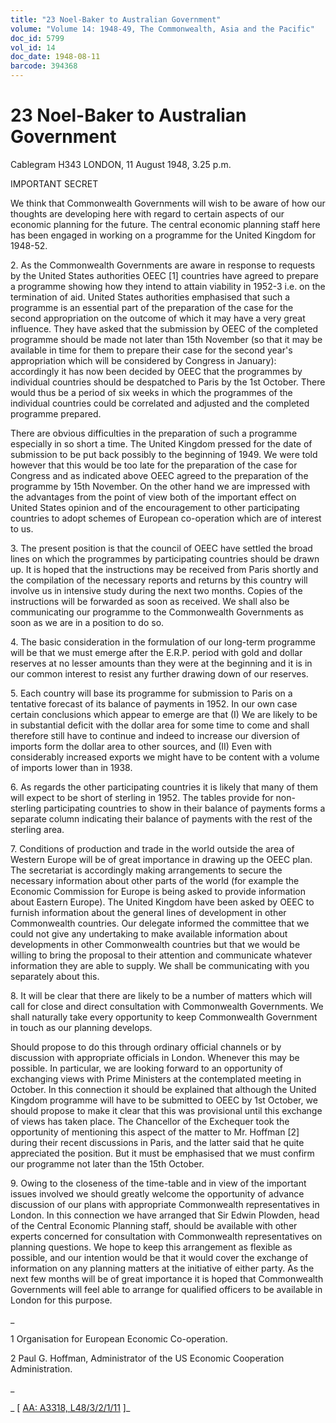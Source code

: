 ```yaml
---
title: "23 Noel-Baker to Australian Government"
volume: "Volume 14: 1948-49, The Commonwealth, Asia and the Pacific"
doc_id: 5799
vol_id: 14
doc_date: 1948-08-11
barcode: 394368
---
```


# 23 Noel-Baker to Australian Government

Cablegram H343 LONDON, 11 August 1948, 3.25 p.m.

IMPORTANT SECRET

We think that Commonwealth Governments will wish to be aware of how our thoughts are developing here with regard to certain aspects of our economic planning for the future. The central economic planning staff here has been engaged in working on a programme for the United Kingdom for 1948-52.

2\. As the Commonwealth Governments are aware in response to requests by the United States authorities OEEC [1] countries have agreed to prepare a programme showing how they intend to attain viability in 1952-3 i.e. on the termination of aid. United States authorities emphasised that such a programme is an essential part of the preparation of the case for the second appropriation on the outcome of which it may have a very great influence. They have asked that the submission by OEEC of the completed programme should be made not later than 15th November (so that it may be available in time for them to prepare their case for the second year's appropriation which will be considered by Congress in January): accordingly it has now been decided by OEEC that the programmes by individual countries should be despatched to Paris by the 1st October. There would thus be a period of six weeks in which the programmes of the individual countries could be correlated and adjusted and the completed programme prepared.

There are obvious difficulties in the preparation of such a programme especially in so short a time. The United Kingdom pressed for the date of submission to be put back possibly to the beginning of 1949. We were told however that this would be too late for the preparation of the case for Congress and as indicated above OEEC agreed to the preparation of the programme by 15th November. On the other hand we are impressed with the advantages from the point of view both of the important effect on United States opinion and of the encouragement to other participating countries to adopt schemes of European co-operation which are of interest to us.

3\. The present position is that the council of OEEC have settled the broad lines on which the programmes by participating countries should be drawn up. It is hoped that the instructions may be received from Paris shortly and the compilation of the necessary reports and returns by this country will involve us in intensive study during the next two months. Copies of the instructions will be forwarded as soon as received. We shall also be communicating our programme to the Commonwealth Governments as soon as we are in a position to do so.

4\. The basic consideration in the formulation of our long-term programme will be that we must emerge after the E.R.P. period with gold and dollar reserves at no lesser amounts than they were at the beginning and it is in our common interest to resist any further drawing down of our reserves.

5\. Each country will base its programme for submission to Paris on a tentative forecast of its balance of payments in 1952. In our own case certain conclusions which appear to emerge are that (I) We are likely to be in substantial deficit with the dollar area for some time to come and shall therefore still have to continue and indeed to increase our diversion of imports form the dollar area to other sources, and (II) Even with considerably increased exports we might have to be content with a volume of imports lower than in 1938.

6\. As regards the other participating countries it is likely that many of them will expect to be short of sterling in 1952. The tables provide for non-sterling participating countries to show in their balance of payments forms a separate column indicating their balance of payments with the rest of the sterling area.

7\. Conditions of production and trade in the world outside the area of Western Europe will be of great importance in drawing up the OEEC plan. The secretariat is accordingly making arrangements to secure the necessary information about other parts of the world (for example the Economic Commission for Europe is being asked to provide information about Eastern Europe). The United Kingdom have been asked by OEEC to furnish information about the general lines of development in other Commonwealth countries. Our delegate informed the committee that we could not give any undertaking to make available information about developments in other Commonwealth countries but that we would be willing to bring the proposal to their attention and communicate whatever information they are able to supply. We shall be communicating with you separately about this.

8\. It will be clear that there are likely to be a number of matters which will call for close and direct consultation with Commonwealth Governments. We shall naturally take every opportunity to keep Commonwealth Government in touch as our planning develops.

Should propose to do this through ordinary official channels or by discussion with appropriate officials in London. Whenever this may be possible. In particular, we are looking forward to an opportunity of exchanging views with Prime Ministers at the contemplated meeting in October. In this connection it should be explained that although the United Kingdom programme will have to be submitted to OEEC by 1st October, we should propose to make it clear that this was provisional until this exchange of views has taken place. The Chancellor of the Exchequer took the opportunity of mentioning this aspect of the matter to Mr. Hoffman [2] during their recent discussions in Paris, and the latter said that he quite appreciated the position. But it must be emphasised that we must confirm our programme not later than the 15th October.

9\. Owing to the closeness of the time-table and in view of the important issues involved we should greatly welcome the opportunity of advance discussion of our plans with appropriate Commonwealth representatives in London. In this connection we have arranged that Sir Edwin Plowden, head of the Central Economic Planning staff, should be available with other experts concerned for consultation with Commonwealth representatives on planning questions. We hope to keep this arrangement as flexible as possible, and our intention would be that it would cover the exchange of information on any planning matters at the initiative of either party. As the next few months will be of great importance it is hoped that Commonwealth Governments will feel able to arrange for qualified officers to be available in London for this purpose.

_

1 Organisation for European Economic Co-operation.

2 Paul G. Hoffman, Administrator of the US Economic Cooperation Administration.

_

_ [ [AA: A3318, L48/3/2/1/11](http://www.naa.gov.au/cgi-bin/Search?O=I&Number=394368) ]_
